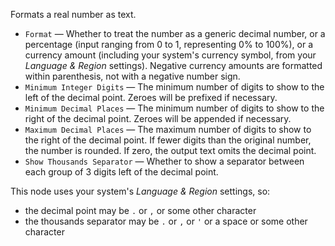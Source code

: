Formats a real number as text.

   - `Format` — Whether to treat the number as a generic decimal number, or a percentage (input ranging from 0 to 1, representing 0% to 100%), or a currency amount (including your system's currency symbol, from your _Language & Region_ settings). Negative currency amounts are formatted within parenthesis, not with a negative number sign. 
   - `Minimum Integer Digits` — The minimum number of digits to show to the left of the decimal point. Zeroes will be prefixed if necessary.
   - `Minimum Decimal Places` — The minimum number of digits to show to the right of the decimal point. Zeroes will be appended if necessary.
   - `Maximum Decimal Places` — The maximum number of digits to show to the right of the decimal point. If fewer digits than the original number, the number is rounded. If zero, the output text omits the decimal point.
   - `Show Thousands Separator` — Whether to show a separator between each group of 3 digits left of the decimal point.

This node uses your system's _Language & Region_ settings, so:

   - the decimal point may be `.` or `,` or some other character
   - the thousands separator may be `.` or `,` or `'` or a space or some other character
